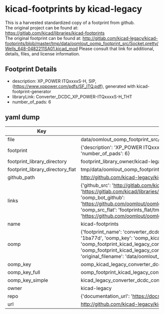 # kicad-footprints by kicad-legacy  
This is a harvested standardized copy of a footprint from github.  
The original project can be found at:  
https://gitlab.com/kicad/libraries/kicad-footprints  
The original footprint can be found at:
http://gitlab.com/kicad-legacy/kicad-footprints/blob/master/tmp/data/oomlout_oomp_footprint_src/Socket.pretty/Wells_648-0482211SA01.kicad_mod
Please consult that link for additional, details, files, and license information.  
## Footprint Details
* description: XP_POWER  ITQxxxxS-H, SIP, (https://www.xppower.com/pdfs/SF_ITQ.pdf), generated with kicad-footprint-generator  
* libraryLink: Converter_DCDC_XP_POWER-ITQxxxxS-H_THT  
* number_of_pads: 6  
## yaml dump  
| Key | Value |  
| --- | --- |  
| file | data/oomlout_oomp_footprint_src/kicad-footprints/Converter_DCDC.pretty/Converter_DCDC_XP_POWER-ITQxxxxS-H_THT.kicad_mod |  
| footprint | {'description': 'XP_POWER  ITQxxxxS-H, SIP, (https://www.xppower.com/pdfs/SF_ITQ.pdf), generated with kicad-footprint-generator', 'libraryLink': 'Converter_DCDC_XP_POWER-ITQxxxxS-H_THT', 'number_of_pads': 6} |  
| footprint_library_directory | footprint_library_owner/kicad-legacy_kicad-footprints |  
| footprint_library_directory_flat | tmp/data/oomlout_oomp_footprint_src/footprints_flat/kicad_legacy_converter_dcdc_converter_dcdc_xp_power_itqxxxxs_h_tht/working |  
| github_path | http://github.com/kicad-legacy/kicad-footprints/blob/master/tmp/data/oomlout_oomp_footprint_src/Converter_DCDC.pretty/Converter_DCDC_XP_POWER-ITQxxxxS-H_THT.kicad_mod |  
| links | {'github_src': 'http://gitlab.com/kicad-legacy/kicad-footprints/blob/master/tmp/data/oomlout_oomp_footprint_src/Socket.pretty/Wells_648-0482211SA01.kicad_mod', 'github_src_repo': 'https://gitlab.com/kicad/libraries/kicad-footprints', 'oomp_bot': 'tmp/data/oomlout_oomp_footprint_src/footprints/kicad_legacy_converter_dcdc_converter_dcdc_xp_power_itqxxxxs_h_tht/working', 'oomp_bot_github': 'https://github.com/oomlout/oomlout_oomp_footprint_bot/tree/main/tmp/data/oomlout_oomp_footprint_src/footprints/kicad_legacy_converter_dcdc_converter_dcdc_xp_power_itqxxxxs_h_tht/working', 'oomp_src_flat': 'footprints_flat/tmp/data/oomlout_oomp_footprint_src/footprints_flat/kicad_legacy_converter_dcdc_converter_dcdc_xp_power_itqxxxxs_h_tht/working', 'oomp_src_flat_github': 'https://github.com/oomlout/oomlout_oomp_footprint_src/tree/main/tmp/data/oomlout_oomp_footprint_src/footprints_flat/kicad_legacy_converter_dcdc_converter_dcdc_xp_power_itqxxxxs_h_tht/working'} |  
| name | kicad-footprints |  
| oomp | {'footprint_name': 'converter_dcdc_xp_power_itqxxxxs_h_tht', 'library_name': 'converter_dcdc', 'md5': '1ba77d11dba74936cc9037bda222d164', 'md5_10': '1ba77d11db', 'md5_5': '1ba77', 'md5_6': '1ba77d', 'oomp_key': 'oomp_kicad_legacy_converter_dcdc_converter_dcdc_xp_power_itqxxxxs_h_tht', 'oomp_key_extra': 'oomp_footprint_kicad_legacy_converter_dcdc_converter_dcdc_xp_power_itqxxxxs_h_tht', 'oomp_key_full': 'oomp_footprint_kicad_legacy_converter_dcdc_converter_dcdc_xp_power_itqxxxxs_h_tht_1ba77d', 'oomp_key_simple': 'kicad_legacy_converter_dcdc_converter_dcdc_xp_power_itqxxxxs_h_tht', 'original_filename': 'data/oomlout_oomp_footprint_src/kicad-footprints/Converter_DCDC.pretty/Converter_DCDC_XP_POWER-ITQxxxxS-H_THT.kicad_mod', 'owner_name': 'kicad_legacy'} |  
| oomp_key | oomp_kicad_legacy_converter_dcdc_converter_dcdc_xp_power_itqxxxxs_h_tht |  
| oomp_key_full | oomp_footprint_kicad_legacy_converter_dcdc_converter_dcdc_xp_power_itqxxxxs_h_tht |  
| oomp_key_simple | kicad_legacy_converter_dcdc_converter_dcdc_xp_power_itqxxxxs_h_tht |  
| owner | kicad-legacy |  
| repo | {'documentation_url': 'https://docs.github.com/rest/repos/repos#get-a-repository', 'message': 'Not Found'} |  
| url | http://github.com/kicad-legacy/kicad-footprints |  


